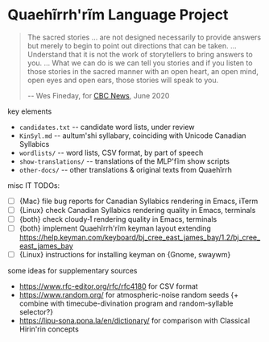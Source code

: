 Quaehĩrrh'rĩm Language Project
==============================

> The sacred stories ... are not designed necessarily to provide
> answers but merely to begin to point out directions that can be
> taken. ... Understand that it is not the work of storytellers to
> bring answers to you. ... What we can do is we can tell you stories
> and if you listen to those stories in the sacred manner with an open
> heart, an open mind, open eyes and open ears, those stories will
> speak to you.
>
> -- Wes Fineday, for [CBC News](https://newsinteractives.cbc.ca/longform/a-question-of-legacy-cree-writing-and-the-origin-of-the-syllabics/), June 2020

key elements
* `candidates.txt` -- candidate word lists, under review
* `KinSyl.md` -- aultum'shi syllabary, coinciding with Unicode Canadian Syllabics
* `wordlists/` -- word lists, CSV format, by part of speech
* `show-translations/` -- translations of the MLP'fĩm show scripts
* `other-docs/` -- other translations & original texts from Quaehĩrrh


misc IT TODOs:
- [ ] {Mac} file bug reports for Canadian Syllabics rendering in Emacs, iTerm
- [ ] {Linux} check Canadian Syllabics rendering quality in Emacs, terminals
- [ ] {both} check cloudy-ı̊ rendering quality in Emacs, terminals
- [ ] {both} implement Quaehĩrrh'rĩm keyman layout extending https://help.keyman.com/keyboard/bj_cree_east_james_bay/1.2/bj_cree_east_james_bay
- [ ] {Linux} instructions for installing keyman on {Gnome, swaywm}

some ideas for supplementary sources
* https://www.rfc-editor.org/rfc/rfc4180 for CSV format
* https://www.random.org/ for atmospheric-noise random seeds {+ combine with timecube-divination program and random-syllable selector?}
* https://lipu-sona.pona.la/en/dictionary/ for comparison with Classical Hirin'rin concepts
